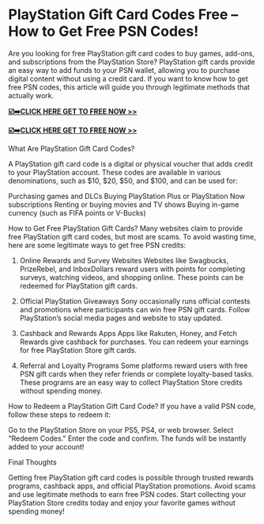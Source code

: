 # PlayStation Gift Card Codes Free – How to Get Free PSN Codes!

Are you looking for free PlayStation gift card codes to buy games, add-ons, and subscriptions from the PlayStation Store? PlayStation gift cards provide an easy way to add funds to your PSN wallet, allowing you to purchase digital content without using a credit card. If you want to know how to get free PSN codes, this article will guide you through legitimate methods that actually work.

[**☑️➡️CLICK HERE GET TO FREE NOW >>**](https://free24.raj-solution.com/psn-codes)

[**☑️➡️CLICK HERE GET TO FREE NOW >>**](https://free24.raj-solution.com/psn-codes)

What Are PlayStation Gift Card Codes?

A PlayStation gift card code is a digital or physical voucher that adds credit to your PlayStation account. These codes are available in various denominations, such as $10, $20, $50, and $100, and can be used for:

Purchasing games and DLCs
Buying PlayStation Plus or PlayStation Now subscriptions
Renting or buying movies and TV shows
Buying in-game currency (such as FIFA points or V-Bucks)

How to Get Free PlayStation Gift Cards?
Many websites claim to provide free PlayStation gift card codes, but most are scams. To avoid wasting time, here are some legitimate ways to get free PSN credits:

1. Online Rewards and Survey Websites
Websites like Swagbucks, PrizeRebel, and InboxDollars reward users with points for completing surveys, watching videos, and shopping online. These points can be redeemed for PlayStation gift cards.

2. Official PlayStation Giveaways
Sony occasionally runs official contests and promotions where participants can win free PSN gift cards. Follow PlayStation’s social media pages and website to stay updated.

3. Cashback and Rewards Apps
Apps like Rakuten, Honey, and Fetch Rewards give cashback for purchases. You can redeem your earnings for free PlayStation Store gift cards.

4. Referral and Loyalty Programs
Some platforms reward users with free PSN gift cards when they refer friends or complete loyalty-based tasks. These programs are an easy way to collect PlayStation Store credits without spending money.

How to Redeem a PlayStation Gift Card Code?
If you have a valid PSN code, follow these steps to redeem it:

Go to the PlayStation Store on your PS5, PS4, or web browser.
Select "Redeem Codes."
Enter the code and confirm.
The funds will be instantly added to your account!

Final Thoughts

Getting free PlayStation gift card codes is possible through trusted rewards programs, cashback apps, and official PlayStation promotions. Avoid scams and use legitimate methods to earn free PSN codes. Start collecting your PlayStation Store credits today and enjoy your favorite games without spending money!

